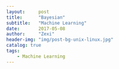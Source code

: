 ```yaml
---
layout:     post
title:      "Bayesian"
subtitle:   "Machine Learning"
date:       2017-05-08
author:     "Zexi"
header-img: "img/post-bg-unix-linux.jpg"
catalog: true
tags:
    - Machine Learning
---
```

